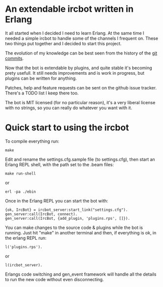 An extendable ircbot written in Erlang
======================================

It all started when I decided I need to learn Erlang. At the same time I needed
a simple ircbot to handle some of the channels I frequent on. These two things
put together and I decided to start this project.

The evolution of my knowledge can be best seen from the history of the [git
commits][commits].

[commits]: http://github.com/gdamjan/erlang-irc-bot/commits/master

Now that the bot is extendable by plugins, and quite stable it's becoming prety
usefull. It still needs improvements and is work in progress, but plugins can
be written for anything.


Patches, help and feature requests can be sent on the github issue tracker.
There's a TODO list I keep there too.


The bot is MIT licensed (for no particular reason), it's a very liberal license
with no strings, so you can really do whatever you want with it.


Quick start to using the ircbot
===============================

To compile everything run:

    make

Edit and rename the settings.cfg.sample file (to settings.cfg), then start 
an Erlang REPL shell, with the path set to the .beam files:

    make run-shell

or

    erl -pa ./ebin

Once in the Erlang REPL you can start the bot with:
    
    {ok, IrcBot} = ircbot_server:start_link("settings.cfg").
    gen_server:call(IrcBot, connect).
    gen_server:call(IrcBot, {add_plugin, 'plugins.rps', []}).

You can make changes to the source code & plugins while the bot is running. 
Just hit "make" in another terminal and then, if everything is ok, in the erlang REPL run:

    l('plugins.rps').

or

    l(ircbot_server).

Erlangs code switching and gen_event framework will handle all the details to
run the new code without even disconnecting.
